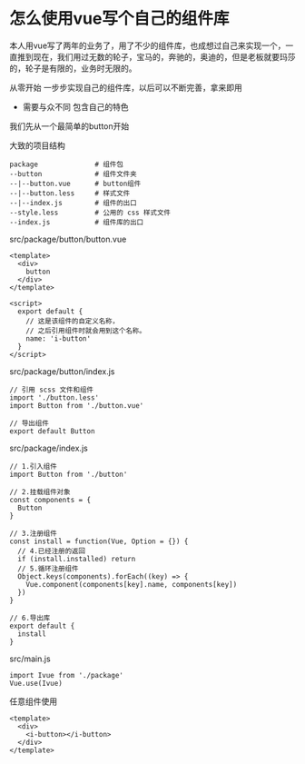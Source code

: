# 怎么使用vue写个自己的组件库
本人用vue写了两年的业务了，用了不少的组件库，也成想过自己来实现一个，一直推到现在，我们用过无数的轮子，宝马的，奔驰的，奥迪的，但是老板就要玛莎的，轮子是有限的，业务时无限的。

从零开始 一步步实现自己的组件库，以后可以不断完善，拿来即用
- 需要与众不同 包含自己的特色

我们先从一个最简单的button开始

大致的项目结构
```
package              # 组件包
--button             # 组件文件夹
--|--button.vue      # button组件
--|--button.less     # 样式文件
--|--index.js        # 组件的出口
--style.less         # 公用的 css 样式文件
--index.js           # 组件库的出口
```
src/package/button/button.vue
```
<template>
  <div>
    button
  </div>
</template>

<script>
  export default {
    // 这是该组件的自定义名称，
    // 之后引用组件时就会用到这个名称。
    name: 'i-button'
  }
</script>
```
src/package/button/index.js
```
// 引用 scss 文件和组件
import './button.less'
import Button from './button.vue'

// 导出组件
export default Button
```

src/package/index.js
```
// 1.引入组件
import Button from './button'

// 2.挂载组件对象
const components = {
  Button
}

// 3.注册组件
const install = function(Vue, Option = {}) {
  // 4.已经注册的返回
  if (install.installed) return
  // 5.循环注册组件
  Object.keys(components).forEach((key) => {
    Vue.component(components[key].name, components[key])
  })
}

// 6.导出库
export default {
  install
}
```

src/main.js
```
import Ivue from './package'
Vue.use(Ivue)

```
任意组件使用
```
<template>
  <div>
    <i-button></i-button>
  </div>
</template>

```